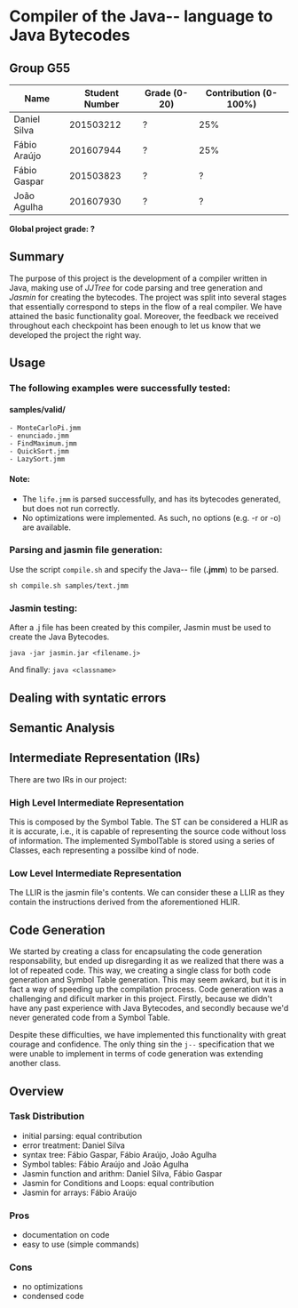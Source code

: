 # Compiler of the Java-- language to Java Bytecodes

## Group G55

| Name | Student Number | Grade (0-20) | Contribution (0-100%) |
| ---- | -------------- | ------------ | --------------------- |
| Daniel Silva | 201503212 | ? | 25% |
| Fábio Araújo | 201607944 | ? | 25% |
| Fábio Gaspar | 201503823 | ? | ? |
| João Agulha | 201607930 | ? | ? |

**Global project grade: ?**

## Summary

The purpose of this project is the development of a compiler written in Java, making use of _JJTree_ for code parsing and tree generation and _Jasmin_ for creating the bytecodes.
The project was split into several stages that essentially correspond to steps in the flow of a real compiler.
We have attained the basic functionality goal. Moreover, the feedback we received throughout each checkpoint has been enough to let us know that we developed the project the right way.

## Usage

### The following examples were successfully tested:

#### samples/valid/ 
    - MonteCarloPi.jmm
    - enunciado.jmm
    - FindMaximum.jmm
    - QuickSort.jmm
    - LazySort.jmm


#### Note:
 - The `life.jmm` is parsed successfully, and has its bytecodes generated, but does not run correctly.
 - No optimizations were implemented. As such, no options (e.g. -r or -o) are available.

### Parsing and jasmin file generation:

Use the script `compile.sh` and specify the Java-- file (**.jmm**) to be parsed.

```
sh compile.sh samples/text.jmm
```

### Jasmin testing:

After a .j file has been created by this compiler, Jasmin must be used to create the Java Bytecodes.

`java -jar jasmin.jar <filename.j>`

And finally: 
`java <classname>`


## Dealing with syntatic errors

## Semantic Analysis

## Intermediate Representation (IRs)

There are two IRs in our project:

### High Level Intermediate Representation
This is composed by the Symbol Table. The ST can be considered a HLIR as it is accurate, i.e., it is capable of representing the source code without loss of information. The implemented SymbolTable is stored using a series of Classes, each representing a possilbe kind of node.


### Low Level Intermediate Representation
The LLIR is the jasmin file's contents. We can consider these a LLIR as they contain the instructions derived from the aforementioned HLIR. 


## Code Generation

We started by creating a class for encapsulating the code generation responsability, but ended up disregarding it as we realized that there was a lot of repeated code. This way, we creating a single class for both code generation and Symbol Table generation.
This may seem awkard, but it is in fact a way of speeding up the compilation process.
Code generation was a challenging and dificult marker in this project. Firstly, because we didn't have any past experience with Java Bytecodes, and secondly because we'd never generated code from a Symbol Table.

Despite these difficulties, we have implemented this functionality with great courage and confidence. The only thing sin the `j--` specification that we were unable to implement in terms of code generation was extending another class.

## Overview

### Task Distribution

 - initial parsing: equal contribution
 - error treatment: Daniel Silva
 - syntax tree: Fábio Gaspar, Fábio Araújo, João Agulha
 - Symbol tables: Fábio Araújo and João Agulha
 - Jasmin function and arithm: Daniel Silva, Fábio Gaspar
 - Jasmin for Conditions and Loops: equal contribution
 - Jasmin for arrays: Fábio Araújo
### Pros
 - documentation on code
 - easy to use (simple commands)

### Cons
 - no optimizations
 - condensed code